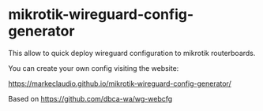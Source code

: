 # mikrotik-wireguard-config-generator
This allow to quick deploy wireguard configuration to mikrotik routerboards. 

You can create your own config visiting the website:

https://markeclaudio.github.io/mikrotik-wireguard-config-generator/



Based on https://github.com/dbca-wa/wg-webcfg
